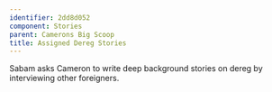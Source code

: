 ```yaml
---
identifier: 2dd8d052
component: Stories
parent: Camerons Big Scoop 
title: Assigned Dereg Stories
---
```

Sabam asks Cameron to write deep background stories on dereg by
interviewing other foreigners.
